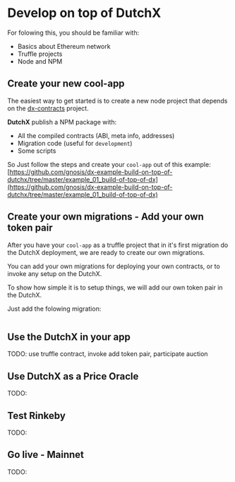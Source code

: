 # Develop on top of DutchX
For folowing this, you should be familiar with:
* Basics about Ethereum network
* Truffle projects
* Node and NPM

## Create your new cool-app
The easiest way to get started is to create a new node project that depends on
the [dx-contracts](https://github.com/gnosis/dx-contracts/tree/master/contracts) 
project.

**DutchX** publish a NPM package with:
* All the compiled contracts (ABI, meta info, addresses)
* Migration code (useful for `development`)
* Some scripts

So Just follow the steps and create your `cool-app` out of this example:
[https://github.com/gnosis/dx-example-build-on-top-of-dutchx/tree/master/example_01_build-of-top-of-dx](https://github.com/gnosis/dx-example-build-on-top-of-dutchx/tree/master/example_01_build-of-top-of-dx)

## Create your own migrations - Add your own token pair
After you have your `cool-app` as a truffle project that in it's first migration
do the DutchX deployment, we are ready to create our own migrations.

You can add your own migrations for deploying your own contracts, or to invoke 
any setup on the DutchX.

To show how simple it is to setup things, we will add our own token pair in the 
DutchX.

Just add the folowing migration:
```js

```


## Use the DutchX in your app
TODO: use truffle contract, invoke add token pair, participate auction

## Use DutchX as a Price Oracle
TODO: 

## Test Rinkeby
TODO:

## Go live - Mainnet
TODO: